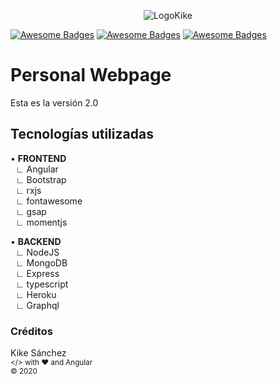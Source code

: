 <p align="center">
  <img src="https://kike.pe/img/logoAzul.png" alt="LogoKike"/>
</p>

[![Awesome Badges](https://img.shields.io/badge/DEV-Frontend-0c1239.svg)](https://github.com/KikeSan/portafolio2.0)
[![Awesome Badges](https://img.shields.io/badge/TECH-Angular-ff214f.svg)](https://github.com/KikeSan/portafolio2.0)
[![Awesome Badges](https://img.shields.io/badge/v-2.0.0-green.svg)](https://github.com/KikeSan/portafolio2.0)

# Personal Webpage

Esta es la versión 2.0

## Tecnologías utilizadas

• <b>FRONTEND</b><br/>
&nbsp;&nbsp;∟ Angular<br/>
&nbsp;&nbsp;∟ Bootstrap<br/>
&nbsp;&nbsp;∟ rxjs<br/>
&nbsp;&nbsp;∟ fontawesome<br/>
&nbsp;&nbsp;∟ gsap<br/>
&nbsp;&nbsp;∟ momentjs<br/>

• <b>BACKEND</b><br/>
&nbsp;&nbsp;∟ NodeJS<br/>
&nbsp;&nbsp;∟ MongoDB<br/>
&nbsp;&nbsp;∟ Express<br/>
&nbsp;&nbsp;∟ typescript<br/>
&nbsp;&nbsp;∟ Heroku<br/>
&nbsp;&nbsp;∟ Graphql<br/>

### Créditos

Kike Sánchez  
<sub></> with ♥ and Angular </sub>  
<sub>© 2020</sub>
